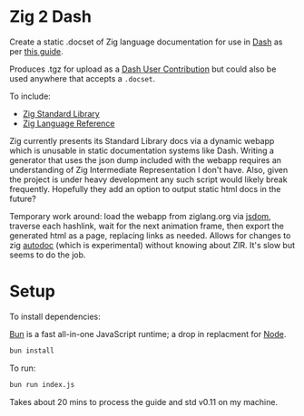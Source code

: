 # Zig 2 Dash

Create a static .docset of Zig language documentation for use in [Dash](https://kapeli.com/dash) as per [this guide](https://kapeli.com/docsets#dashDocset).

Produces .tgz for upload as a [Dash User Contribution](https://github.com/Kapeli/Dash-User-Contributions) but could also be used anywhere that accepts a `.docset`.

To include:
- [Zig Standard Library](https://ziglang.org/documentation/master/std/)
- [Zig Language Reference](https://ziglang.org/documentation/master/)

Zig currently presents its Standard Library docs via a dynamic webapp which is unusable in static documentation systems like Dash. Writing a generator that uses the json dump included with the webapp requires an understanding of Zig Intermediate Representation I don't have. Also, given the project is under heavy development any such script would likely break frequently. Hopefully they add an option to output static html docs in the future?

Temporary work around: load the webapp from ziglang.org via [jsdom](https://github.com/jsdom/jsdom), traverse each hashlink, wait for the next animation frame, then export the generated html as a page, replacing links as needed. Allows for changes to zig [autodoc](https://github.com/ziglang/zig/wiki/How-to-contribute-to-Autodoc) (which is experimental) without knowing about ZIR. It's slow but seems to do the job.

# Setup

To install dependencies:

[Bun](https://bun.sh) is a fast all-in-one JavaScript runtime; a drop in replacment for [Node](https://nodejs.org).

```bash
bun install
```

To run:

```bash
bun run index.js
```

Takes about 20 mins to process the guide and std v0.11 on my machine.